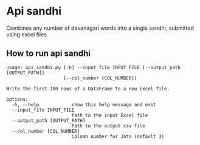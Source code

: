 # Api sandhi
Combines any number of devanagari words into a single sandhi, submitted using excel files.

## How to run api sandhi
```
usage: api_sandhi.py [-h] --input_file INPUT_FILE [--output_path [OUTPUT_PATH]]
                     [--col_number [COL_NUMBER]]

Write the first 100 rows of a DataFrame to a new Excel file.

options:
  -h, --help            show this help message and exit
  --input_file INPUT_FILE
                        Path to the input Excel file
  --output_path [OUTPUT_PATH]
                        Path to the output csv file
  --col_number [COL_NUMBER]
                        Column number for Jata (default 3)

```